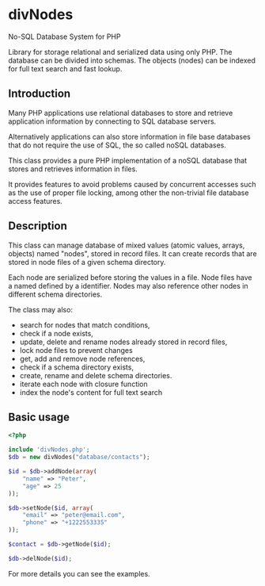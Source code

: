 # divNodes  
No-SQL Database System for PHP
 

Library for storage relational and serialized data 
using only PHP. The database can be divided into schemas. 
The objects (nodes) can be indexed for full text search 
and fast lookup.

## Introduction
Many PHP applications use relational databases to store and 
retrieve application information by connecting to SQL database servers.

Alternatively applications can also store information in file base 
databases that do not require the use of SQL, the so called noSQL databases.

This class provides a pure PHP implementation of a noSQL database that 
stores and retrieves information in files.

It provides features to avoid problems caused by concurrent accesses 
such as the use of proper file locking, among other the non-trivial 
file database access features.

## Description
This class can manage database of mixed values 
(atomic values, arrays, objects) named "nodes", stored in record files. 
It can create records that are stored in node files of a given schema 
directory.

Each node are serialized before storing the values in a file. Node 
files have a named defined by a identifier. Nodes may also reference 
other nodes in different schema directories.

The class may also:
- search for nodes that match conditions, 
- check if a node exists, 
- update, delete and rename nodes already stored in record files,
- lock node files to prevent changes
- get, add and remove node references,
- check if a schema directory exists, 
- create, rename and delete schema directories.
- iterate each node with closure function
- index the node's content for full text search

## Basic usage

```php
<?php

include 'divNodes.php';
$db = new divNodes("database/contacts");

$id = $db->addNode(array(
    "name" => "Peter",
    "age" => 25
));

$db->setNode($id, array(
    "email" => "peter@email.com",
    "phone" => "+1222553335"
));

$contact = $db->getNode($id);

$db->delNode($id);
```

For more details you can see the examples.